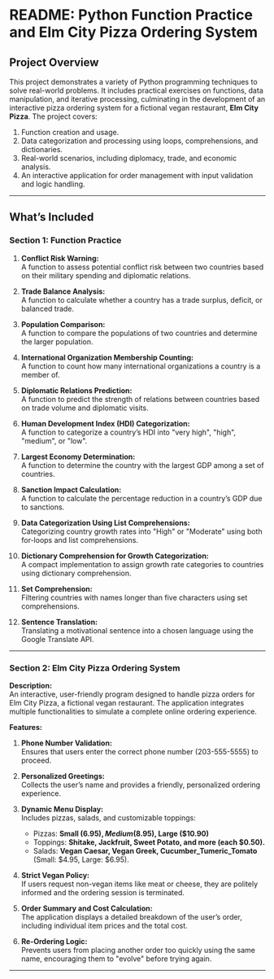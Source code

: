 # README: Python Function Practice and Elm City Pizza Ordering System

## Project Overview
This project demonstrates a variety of Python programming techniques to solve real-world problems. It includes practical exercises on functions, data manipulation, and iterative processing, culminating in the development of an interactive pizza ordering system for a fictional vegan restaurant, **Elm City Pizza**. The project covers:

1. Function creation and usage.
2. Data categorization and processing using loops, comprehensions, and dictionaries.
3. Real-world scenarios, including diplomacy, trade, and economic analysis.
4. An interactive application for order management with input validation and logic handling.

---

## What’s Included

### Section 1: Function Practice

1. **Conflict Risk Warning:**  
   A function to assess potential conflict risk between two countries based on their military spending and diplomatic relations.

2. **Trade Balance Analysis:**  
   A function to calculate whether a country has a trade surplus, deficit, or balanced trade.

3. **Population Comparison:**  
   A function to compare the populations of two countries and determine the larger population.

4. **International Organization Membership Counting:**  
   A function to count how many international organizations a country is a member of.

5. **Diplomatic Relations Prediction:**  
   A function to predict the strength of relations between countries based on trade volume and diplomatic visits.

6. **Human Development Index (HDI) Categorization:**  
   A function to categorize a country’s HDI into "very high", "high", "medium", or "low".

7. **Largest Economy Determination:**  
   A function to determine the country with the largest GDP among a set of countries.

8. **Sanction Impact Calculation:**  
   A function to calculate the percentage reduction in a country’s GDP due to sanctions.

9. **Data Categorization Using List Comprehensions:**  
   Categorizing country growth rates into "High" or "Moderate" using both for-loops and list comprehensions.

10. **Dictionary Comprehension for Growth Categorization:**  
    A compact implementation to assign growth rate categories to countries using dictionary comprehension.

11. **Set Comprehension:**  
    Filtering countries with names longer than five characters using set comprehensions.

12. **Sentence Translation:**  
    Translating a motivational sentence into a chosen language using the Google Translate API.

---

### Section 2: Elm City Pizza Ordering System

**Description:**  
An interactive, user-friendly program designed to handle pizza orders for Elm City Pizza, a fictional vegan restaurant. The application integrates multiple functionalities to simulate a complete online ordering experience.

**Features:**

1. **Phone Number Validation:**  
   Ensures that users enter the correct phone number (203-555-5555) to proceed.

2. **Personalized Greetings:**  
   Collects the user’s name and provides a friendly, personalized ordering experience.

3. **Dynamic Menu Display:**  
   Includes pizzas, salads, and customizable toppings:
   - Pizzas: **Small ($6.95), Medium ($8.95), Large ($10.90)**
   - Toppings: **Shitake, Jackfruit, Sweet Potato, and more (each $0.50).**
   - Salads: **Vegan Caesar, Vegan Greek, Cucumber_Tumeric_Tomato** (Small: $4.95, Large: $6.95).

4. **Strict Vegan Policy:**  
   If users request non-vegan items like meat or cheese, they are politely informed and the ordering session is terminated.

5. **Order Summary and Cost Calculation:**  
   The application displays a detailed breakdown of the user’s order, including individual item prices and the total cost.

6. **Re-Ordering Logic:**  
   Prevents users from placing another order too quickly using the same name, encouraging them to "evolve" before trying again.

---
